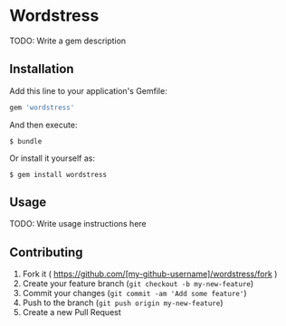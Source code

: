 # Wordstress

TODO: Write a gem description

## Installation

Add this line to your application's Gemfile:

```ruby
gem 'wordstress'
```

And then execute:

    $ bundle

Or install it yourself as:

    $ gem install wordstress

## Usage

TODO: Write usage instructions here

## Contributing

1. Fork it ( https://github.com/[my-github-username]/wordstress/fork )
2. Create your feature branch (`git checkout -b my-new-feature`)
3. Commit your changes (`git commit -am 'Add some feature'`)
4. Push to the branch (`git push origin my-new-feature`)
5. Create a new Pull Request
